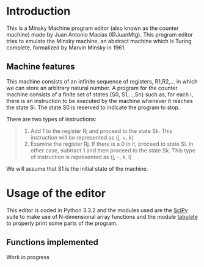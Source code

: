 Introduction
============
This is a Minsky Machine program editor (also known as the counter machine) made by Juan Antonio Macías (@JuanMtg).
This program editor tries to emulate the Minsky machine, an abstract machine which is Turing complete, formalized by
Marvin Minsky in 1961.

Machine features
----------------
This machine consists of an infinite sequence of registers, R1,R2,... in which we can store an arbitrary natural number.
A program for the counter machine consists of a finite set of states {S0, S1,...,Sn} such as, for each i, there is an
instruction to be executed by the machine whenever it reaches the state Si. The state S0 is reserved to indicate the
program to stop.

There are two types of instructions:
> 1. Add 1 to the register Rj and proceed to the state Sk.
>    This instruction will be represented as (j, +, k)
> 2. Examine the register Rj. If there is a 0 in it, proceed to state Sl. In other case, subtract 1 and then proceed to
>    the state Sk.
>    This type of instruction is represented as (j, -, k, l)

We will assume that S1 is the initial state of the machine.

Usage of the editor
===================
This editor is coded in Python 3.3.2 and the modules used are the [SciPy](http://scipy.org/) suite to make use of
N-dimensional array functions and the module [tabulate](https://pypi.python.org/pypi/tabulate) to properly print some
parts of the program.

Functions implemented
---------------------
Work in progress